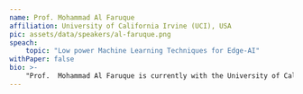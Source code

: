 ```yaml
---
name: Prof. Mohammad Al Faruque
affiliation: University of California Irvine (UCI), USA
pic: assets/data/speakers/al-faruque.png
speach:
    topic: "Low power Machine Learning Techniques for Edge-AI"
withPaper: false
bio: >-
    "Prof.  Mohammad Al Faruque is currently with the University of California Irvine (UCI), where he is an associate professor (with tenure) and directing the Cyber-Physical Systems Lab. Prof. Al Faruque is the recipient of the School of Engineering Mid-Career Faculty Award for Research 2019, the IEEE Technical Committee on Cyber-Physical Systems Early-Career Award 2018, and the IEEE CEDA Ernest S. Kuh Early Career Award 2016. He is also the recipient of the  UCI Academic Senate Distinguished Early-Career Faculty Award for Research 2017 and the School of Engineering Early-Career Faculty Award for Research 2017. He served as an Emulex Career Development Chair from October 2012 till July 2015. Before, he was with Siemens Corporate Research and Technology in Princeton, NJ.His current research is focused on the system-level design of Internet-of-Things (IoT), Embedded Systems, and Cyber-Physical-Systems (CPS) with special interests on design automation methodologies, data-driven modeling techniques including machine learning for design, CPS security, etc. His work involves novel hardware and software design for various CPS application areas, including mobile health (mHealth), Industry 4.0 (manufacturing), smart-grid, and autonomous vehicles. Prof. Al Faruque received the Thomas Alva Edison Patent Award 2016 from the Edison Foundation, the 2016 DATE Best Paper Award, the 2015 DAC Best Paper Award, the 2009 IEEE/ACM William J. McCalla ICCAD Best Paper Award, the 2016 NDSS Distinguished Poster Award, the 2008 HiPEAC Paper Award, the 2015 Hellman Fellow Award, the 2015 Kane Kim Fellowship Award, the 2017 ICCAD Best Paper Award Nomination, the 2017 DAC Best Paper Award Nomination, the 2012 DATE Best IP Award Nomination, the 2005 DAC Best Paper Award Nomination, the EECS Professor of the year 2015-16 Award, and the 2015 UCI Chancellor’s Award for Excellence in Fostering Undergraduate Research. Besides 100+ IEEE/ACM publications in the premier journals and conferences, Prof. Al Faruque holds 9 US patents. Prof. Al Faruque has published 2 books in the area of Embedded and Cyber-Physical Systems. "
---
```

